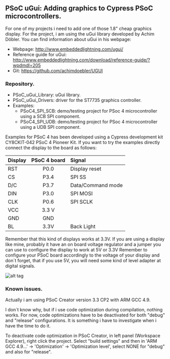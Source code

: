 ## PSoC uGui: Adding graphics to Cypress PSoC microcontrollers. ##

For one of my projects i need to add one of those 1.8" cheap graphics display. For the project, i am using the uGui library developed by Achim Döbler.
You can find information about uGui in his webpage:

* Webpage: http://www.embeddedlightning.com/ugui/
* Reference guide for uGui: http://www.embeddedlightning.com/download/reference-guide/?wpdmdl=205
* Git: https://github.com/achimdoebler/UGUI


### Repository. ###
* PSoC_uGui_Library: uGui library.
* PSoC_uGui_Drivers: driver for the ST7735 graphics controller.
* Examples:
	* PSoC4_SPI_SCB: demo/testing project for PSoc 4 microcontroller using a SCB SPI component.
	* PSoC4_SPI_UDB: demo/testing project for PSoc 4 microcontroller using a UDB SPI component.

Examples for PSoC 4 has been developed using a Cypress development kit CY8CKIT-042 PSoC 4 Pioneer Kit. If you want to try the examples directly connect the display to the board as follows:

| Display       | PSoC 4 board  | Signal
| ------------- |:-------------:|:--------
| RST           | P0.0          | Display reset
| CS            | P3.4          | SPI SS
| D/C           | P3.7          | Data/Command mode
| DIN           | P3.0          | SPI MOSI
| CLK           | P0.6          | SPI SCLK
| VCC           | 3.3 V         |
| GND           | GND           |
| BL            | 3.3V          | Back Light

Remember that this kind of displays works at 3.3V.
If you are using a display like mine, probably it have an on board voltage regulator and a jumper you can use to configure the display to work at 5V or 3.3V
Remember to configure your PSoC board accordingly to the voltage of your display and don´t forget, that if you use 5V, you will need some kind of level adapter at digital signals.

![alt tag](https://cloud.githubusercontent.com/assets/15149053/14770137/40f12f88-0a6a-11e6-9399-d25bcceb3137.png)



### Known issues. ###
Actually i am using PSoC Creator version 3.3 CP2 with ARM GCC 4.9.

I don´t know why, but if i use code optimization during compilation, nothing works. For now, code optimizations have to be deactivated for both "debug" and "release" configurations.
It is something i have to investigate when i have the time to do it.

To deactivate code optimization in PSoC Creator, in left panel (Workspace Explorer), right click the project. Select "build settings" and then in 'ARM GCC 4.9...' -> 'Optimization' -> 'Optimization level', select NONE for "debug" and also for "release".

